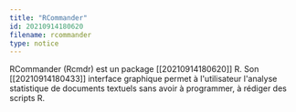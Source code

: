 ```yaml
---
title: "RCommander"
id: 20210914180620
filename: rcommander
type: notice
---
```


RCommander (Rcmdr) est un package [[20210914180620]] R. Son [[20210914180433]] interface graphique permet à l'utilisateur l'analyse statistique de documents textuels sans avoir à programmer, à rédiger des scripts R. 


